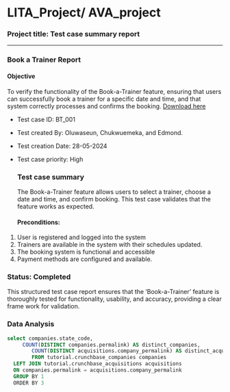 # LITA_Project/ AVA_project

### Project title: Test case summary report
---
### Book a Trainer Report
#### Objective
To verify the functionality of the Book-a-Trainer feature, ensuring that users can successfully book a trainer for a specific date and time, and that system correctly processes and confirms the booking. [Download here](https://www.micrososft.com)
- Test case ID: BT_001
- Test created By: Oluwaseun, Chukwuemeka, and Edmond.
- Test creation Date: 28-05-2024
- Test case priority: High

  ### Test case summary
  The Book-a-Trainer feature allows users to select a trainer, choose a date and time, and confirm booking. This test case validates that the feature works as expected.

  #### Preconditions:
1.	User is registered and logged into the system
2. 	Trainers are available in the system with their schedules updated.
3.	The booking system is functional and accessible
4.	Payment methods are configured and available.

### Status: Completed
This structured test case report ensures that the ‘Book-a-Trainer’ feature is thoroughly tested for functionality, usability, and accuracy, providing a clear frame work for validation.

### Data Analysis
``` SQL
select companies.state_code,
     COUNT(DISTINCT companies.permalink) AS distinct_companies,
        COUNT(DISTINCT acquisitions.company_permalink) AS distinct_acquisitions
        FROM tutorial.crunchbase_companies companies
  LEFT JOIN tutorial.crunchbase_acquisitions acquisitions
  ON companies.permalink = acquisitions.company_permalink
  GROUP BY 1
  ORDER BY 3
```

